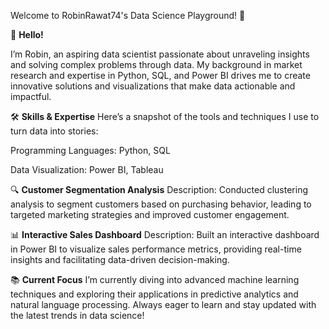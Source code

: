 Welcome to RobinRawat74's Data Science Playground! 🚀

👋 **Hello!**

I’m Robin, an aspiring data scientist passionate about unraveling insights and solving complex problems through data. 
My background in market research and expertise in Python, SQL, and Power BI drives me to create innovative solutions and visualizations that make data actionable and impactful.

🛠️ **Skills & Expertise**
Here’s a snapshot of the tools and techniques I use to turn data into stories:

Programming Languages: Python, SQL

Data Visualization: Power BI, Tableau




🔍 **Customer Segmentation Analysis**
Description: Conducted clustering analysis to segment customers based on purchasing behavior, leading to targeted marketing strategies and improved customer engagement.

📊 **Interactive Sales Dashboard**
Description: Built an interactive dashboard in Power BI to visualize sales performance metrics, providing real-time insights and facilitating data-driven decision-making.

📚 **Current Focus**
I’m currently diving into advanced machine learning techniques and exploring their applications in predictive analytics and natural language processing.
Always eager to learn and stay updated with the latest trends in data science!

